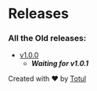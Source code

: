 # Releases

### All the Old releases:
  - [v1.0.0](https://github.com/rytotul/Youtube2mp3/raw/master/releases/Youtube2mp3_v1.0.0.user.js)
    - __*Waiting for v1.0.1*__
    
Created with :heart: by [Totul](https://github.com/rytotul/)
